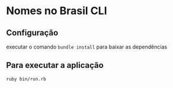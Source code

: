 # Nomes no Brasil CLI

## Configuração

executar o comando `bundle install` para baixar as dependências

## Para executar a aplicação

`ruby bin/run.rb`
